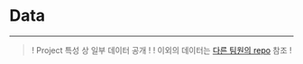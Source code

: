 # Data
---

> ! Project 특성 상 일부 데이터 공개 !
> ! 이외의 데이터는 [다른 팀원의 repo](https://github.com/So-chankyun/Bupyeong-gu-Market-Analysis) 참조 !